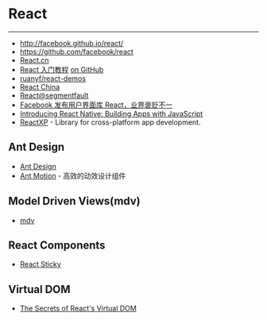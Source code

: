 
# React

----

* http://facebook.github.io/react/
* https://github.com/facebook/react
* [React.cn](http://reactjs.cn/react/index.html)
* [React 入门教程](https://www.gitbook.com/book/hulufei/react-tutorial/details)
  [on GitHub](https://github.com/hulufei/react-tutorial)
* [ruanyf/react-demos](https://github.com/ruanyf/react-demos)
* [React China](https://react-china.org/)
* [React@segmentfault](http://segmentfault.com/t/reactjs/blogs)
* [Facebook 发布用户界面库 React，业界褒贬不一](http://www.infoq.com/cn/news/2013/06/facebook-react)
* [Introducing React Native: Building Apps with JavaScript](http://www.raywenderlich.com/99473/introducing-react-native-building-apps-javascript)
* [ReactXP](https://github.com/Microsoft/reactxp) - Library for cross-platform app development.

## Ant Design

* [Ant Design](http://ant.design/)
* [Ant Motion](http://motion.ant.design/) - 高效的动效设计组件

## Model Driven Views(mdv)

* [mdv](https://github.com/toolkitchen/mdv)

## React Components

- [React Sticky](https://github.com/captivationsoftware/react-sticky)

## Virtual DOM

* [The Secrets of React's Virtual DOM](http://fluentconf.com/fluent2014/public/schedule/detail/32395)
